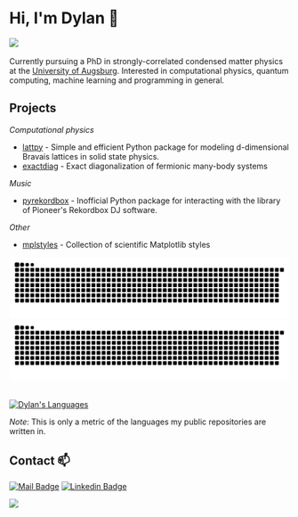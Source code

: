 
# Hi, I'm Dylan 👋

![](https://komarev.com/ghpvc/?username=dylanljones)


Currently pursuing a PhD in strongly-correlated condensed matter physics at the [University of Augsburg](https://www.uni-augsburg.de/de/). 
Interested in computational physics, quantum computing, machine learning and programming in general.

## Projects

*Computational physics*

- [lattpy] - Simple and efficient Python package for modeling d-dimensional Bravais lattices in solid state physics.
- [exactdiag] - Exact diagonalization of fermionic many-body systems

*Music*

- [pyrekordbox] - Inofficial Python package for interacting with the library of Pioneer's Rekordbox DJ software. 

*Other*

- [mplstyles] - Collection of scientific Matplotlib styles


![github contribution grid snake animation](https://raw.githubusercontent.com/dylanljones/dylanljones/output/github-snake-dark.svg#gh-dark-mode-only)![github contribution grid snake animation](https://raw.githubusercontent.com/dylanljones/dylanljones/output/github-snake.svg#gh-light-mode-only)

<br> 
    <a href="https://github.com/dylanljones"> <img alt="Dylan's Languages" src="https://github-readme-stats.vercel.app/api/top-langs/?username=dylanljones&layout=compact&hide_border=true&theme=nord"/> </a>
<br/>

*Note*: This is only a metric of the languages my public repositories are written in.

## Contact 📫

[![Mail Badge](https://img.shields.io/badge/Gmail-D14836?style=?style=for-the-badge&logo=gmail&logoColor=white)](mailto:dylanljones94@gmail.com)
[![Linkedin Badge](https://img.shields.io/badge/Dylan_Jones-0077B5?style=flat-square&logo=linkedin&logoColor=white)](https://www.linkedin.com/in/dylan-jones-951657103/)


[lattpy]: https://github.com/dylanljones/lattpy
[exactdiag]: https://github.com/dylanljones/exactdiag
[pyrekordbox]: https://github.com/dylanljones/pyrekordbox
[mplstyles]: https://github.com/dylanljones/mplstyles

![](https://hit.yhype.me/github/profile?user_id=39274612)